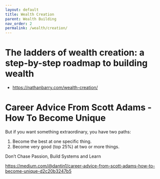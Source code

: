 ```yaml
---
layout: default
title: Wealth Creation
parent: Wealth Building
nav_order: 2
permalink: /wealth/creation/
---
```


# The ladders of wealth creation: a step-by-step roadmap to building wealth

- https://nathanbarry.com/wealth-creation/

# Career Advice From Scott Adams - How To Become Unique

But if you want something extraordinary, you have two paths:
1. Become the best at one specific thing.
2. Become very good (top 25%) at two or more things.

Don’t Chase Passion, Build Systems and Learn

https://medium.com/@dantin1/career-advice-from-scott-adams-how-to-become-unique-d2c20b3247b5